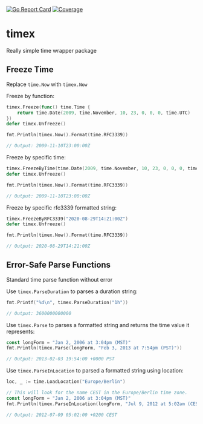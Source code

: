 [![Go Report Card](https://goreportcard.com/badge/github.com/imantung/timex)](https://goreportcard.com/report/github.com/imantung/timex)
[![Coverage](https://gocover.io/_badge/github.com/imantung/timex)](https://gocover.io/github.com/imantung/timex)

# timex

Really simple time wrapper package

## Freeze Time 

Replace `time.Now` with `timex.Now`

Freeze by function:
```go
timex.Freeze(func() time.Time {
    return time.Date(2009, time.November, 10, 23, 0, 0, 0, time.UTC)
})
defer timex.Unfreeze()

fmt.Println(timex.Now().Format(time.RFC3339))

// Output: 2009-11-10T23:00:00Z
```

Freeze by specific time:
```go
timex.FreezeByTime(time.Date(2009, time.November, 10, 23, 0, 0, 0, time.UTC))
defer timex.Unfreeze()

fmt.Println(timex.Now().Format(time.RFC3339))

// Output: 2009-11-10T23:00:00Z
```

Freeze by specific rfc3339 formatted string:
```go
timex.FreezeByRFC3339("2020-08-29T14:21:00Z")
defer timex.Unfreeze()

fmt.Println(timex.Now().Format(time.RFC3339))

// Output: 2020-08-29T14:21:00Z
```

## Error-Safe Parse Functions

Standard time parse function without error

Use `timex.ParseDuration` to parses a duration string:
```go
fmt.Printf("%d\n", timex.ParseDuration("1h"))

// Output: 3600000000000
```

Use `timex.Parse` to parses a formatted string and returns the time value it represents:
```go
const longForm = "Jan 2, 2006 at 3:04pm (MST)"
fmt.Println(timex.Parse(longForm, "Feb 3, 2013 at 7:54pm (PST)"))

// Output: 2013-02-03 19:54:00 +0000 PST
```

Use `timex.ParseInLocation` to parsed a formatted string using location:
```go
loc, _ := time.LoadLocation("Europe/Berlin")

// This will look for the name CEST in the Europe/Berlin time zone.
const longForm = "Jan 2, 2006 at 3:04pm (MST)"
fmt.Println(timex.ParseInLocation(longForm, "Jul 9, 2012 at 5:02am (CEST)", loc))

// Output: 2012-07-09 05:02:00 +0200 CEST
```